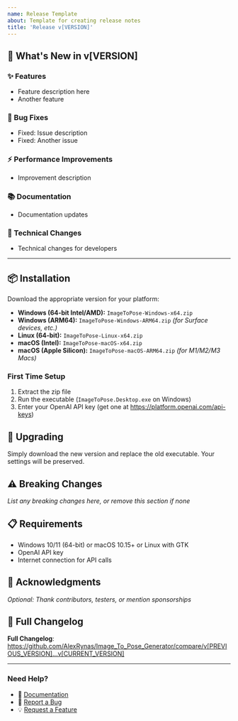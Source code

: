 ```yaml
---
name: Release Template
about: Template for creating release notes
title: 'Release v[VERSION]'
---
```


## 🎉 What's New in v[VERSION]

### ✨ Features
- Feature description here
- Another feature

### 🐛 Bug Fixes
- Fixed: Issue description
- Fixed: Another issue

### ⚡ Performance Improvements
- Improvement description

### 📚 Documentation
- Documentation updates

### 🔧 Technical Changes
- Technical changes for developers

---

## 📦 Installation

Download the appropriate version for your platform:

- **Windows (64-bit Intel/AMD):** `ImageToPose-Windows-x64.zip`
- **Windows (ARM64):** `ImageToPose-Windows-ARM64.zip` *(for Surface devices, etc.)*
- **Linux (64-bit):** `ImageToPose-Linux-x64.zip`
- **macOS (Intel):** `ImageToPose-macOS-x64.zip`
- **macOS (Apple Silicon):** `ImageToPose-macOS-ARM64.zip` *(for M1/M2/M3 Macs)*

### First Time Setup
1. Extract the zip file
2. Run the executable (`ImageToPose.Desktop.exe` on Windows)
3. Enter your OpenAI API key (get one at https://platform.openai.com/api-keys)

## 🔄 Upgrading

Simply download the new version and replace the old executable. Your settings will be preserved.

## ⚠️ Breaking Changes

*List any breaking changes here, or remove this section if none*

## 📋 Requirements

- Windows 10/11 (64-bit) or macOS 10.15+ or Linux with GTK
- OpenAI API key
- Internet connection for API calls

## 🙏 Acknowledgments

*Optional: Thank contributors, testers, or mention sponsorships*

## 📝 Full Changelog

**Full Changelog**: https://github.com/AlexRynas/Image_To_Pose_Generator/compare/v[PREVIOUS_VERSION]...v[CURRENT_VERSION]

---

### Need Help?

- 📖 [Documentation](https://github.com/AlexRynas/Image_To_Pose_Generator/blob/main/README.md)
- 🐛 [Report a Bug](https://github.com/AlexRynas/Image_To_Pose_Generator/issues/new)
- 💡 [Request a Feature](https://github.com/AlexRynas/Image_To_Pose_Generator/issues/new)
